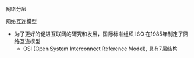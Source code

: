 网络分层

网络互连模型

- 为了更好的促进互联网的研究和发展，国际标准组织 ISO 在1985年制定了网络互连模型
  - OSI (Open System Interconnect Reference Model), 具有7层结构

